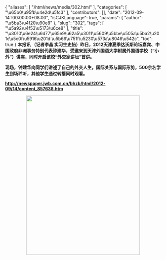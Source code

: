 {
    "aliases": [
        "/html/news/media/302.html"
    ],
    "categories": [
        "\u65b0\u95fb\u4e2d\u5fc3"
    ],
    "contributors": [],
    "date": "2012-09-14T00:00:00+08:00",
    "isCJKLanguage": true,
    "params": {
        "author": "\u5ba3\u4f20\u90e8"
    },
    "slug": "302",
    "tags": [
        "\u5a92\u4f53\u5173\u6ce8"
    ],
    "title": "\u3010\u6e24\u6d77\u65e9\u62a5\u3011\u5609\u5bbe\u505a\u5ba2\u201c\u5c0f\u5916\u201d \u5b66\u751f\u5230\u573a\u8046\u542c",
    "toc": true
}
**本报讯 （记者李晶 实习生史怡）昨日，2012天津夏季达沃斯论坛嘉宾、中国政府非洲事务特别代表钟建华，受邀来到天津外国语大学附属外国语学校（“小外”）讲座，同时开启该校“外交家讲坛”首讲。**

**现场，钟建华向同学们讲述了自己的外交人生，国际关系与国际形势，500余名学生到场聆听，其他学生通过转播同时观看。**

**<http://newspaper.jwb.com.cn/bhzb/html/2012-09/14/content_857636.htm>**

**<img
    src="https://cdn.tfls.online/mirror/full/bad482f94376b179221722430d520399b136d00c.jpg"
    style="display:block;margin-left:auto;margin-right:auto;"
    decoding="async"
    fetchpriority="auto"
    loading="lazy"
    height="515"
    width="368"
/>**

